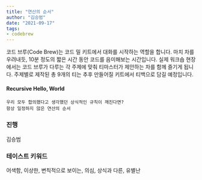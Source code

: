 ```yaml
---
title: "연산의 순서"
author: "김승범"
date: "2021-09-17"
tags:
- codebrew
---
```


코드 브루(Code Brew)는 코드 밀 키트에서 대화를 시작하는 역할을 합니다. 
마치 차를 우려내듯, 10분 정도의 짧은 시간 동안 코드를 음미해보는 시간입니다. 
실제 워크숍 현장에서는 코드 브루가 다루는 각 주제에 맞춰 티마스터가 제안하는 차를 함께 즐기게 됩니다. 
주제별로 제작된 총 9개의 티는 추후 만들어질 키트에서 티백으로 담길 예정입니다. 

#### Recursive Hello, World

    우리 모두 합의했다고 생각했던 상식적인 규칙이 깨진다면? 
    항상 일정하지 않은 연산의 순서 

### 진행 
김승범

### 테이스트 키워드  
어색함, 이상한, 변칙적으로 보이는, 의심, 상식과 다른, 유별난 
